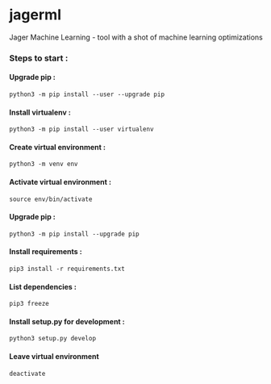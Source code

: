 # jagerml
Jager Machine Learning - tool with a shot of machine learning optimizations

###  Steps to start :

#### Upgrade pip :
```
python3 -m pip install --user --upgrade pip
```
#### Install virtualenv : 
```
python3 -m pip install --user virtualenv
```
#### Create virtual environment :
```
python3 -m venv env
```
#### Activate virtual environment : 
```
source env/bin/activate
```
#### Upgrade pip :
```
python3 -m pip install --upgrade pip
```
#### Install requirements :
```
pip3 install -r requirements.txt
```
#### List dependencies :
```
pip3 freeze
```
#### Install setup.py for development :
```
python3 setup.py develop
```
#### Leave virtual environment 
```
deactivate
```
